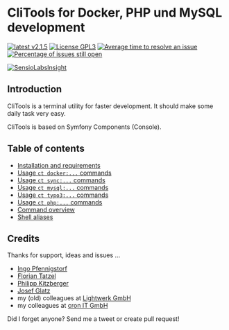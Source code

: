# CliTools for Docker, PHP und MySQL development

[![latest v2.1.5](https://img.shields.io/badge/latest-v2.1.5-green.svg?style=flat)](https://github.com/webdevops/clitools/releases/tag/2.1.5)
[![License GPL3](https://img.shields.io/badge/license-GPL3-blue.svg?style=flat)](/LICENSE)
[![Average time to resolve an issue](http://isitmaintained.com/badge/resolution/webdevops/clitools.svg)](http://isitmaintained.com/project/webdevops/clitools "Average time to resolve an issue")
[![Percentage of issues still open](http://isitmaintained.com/badge/open/webdevops/clitools.svg)](http://isitmaintained.com/project/webdevops/clitools "Percentage of issues still open")

[![SensioLabsInsight](https://insight.sensiolabs.com/projects/9f12f125-3623-4b9d-b01b-07090f91e416/big.png)](https://insight.sensiolabs.com/projects/9f12f125-3623-4b9d-b01b-07090f91e416)


## Introduction

CliTools is a terminal utility for faster development. It should make some daily task very easy.

CliTools is based on Symfony Components (Console).

## Table of contents

- [Installation and requirements](/Documentation/INSTALL.md)
- [Usage `ct docker:...` commands](/Documentation/USAGE-DOCKER.md)
- [Usage `ct sync:...` commands](/Documentation/USAGE-SYNC.md)
- [Usage `ct mysql:...` commands](/Documentation/USAGE-MYSQL.md)
- [Usage `ct typo3:...` commands](/Documentation/USAGE-TYPO3.md)
- [Usage `ct php:...` commands](/Documentation/USAGE-PHP.md)
- [Command overview](/Documentation/COMMANDS.md)
- [Shell aliases](/Documentation/ALIASES.md)

## Credits

Thanks for support, ideas and issues ...
- [Ingo Pfennigstorf](https://twitter.com/krautsock)
- [Florian Tatzel](https://twitter.com/PanadeEdu)
- [Philipp Kitzberger](https://github.com/Kitzberger)
- [Josef Glatz](https://github.com/jousch)
- my (old) colleagues at [Lightwerk GmbH](http://www.lightwerk.de/)
- my colleagues at [cron IT GmbH](http://www.cron.eu/)

Did I forget anyone? Send me a tweet or create pull request!
